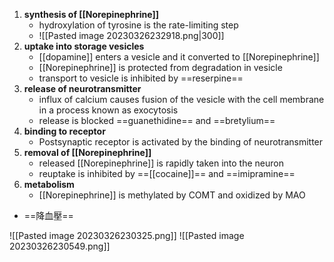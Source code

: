 1. **synthesis of [[Norepinephrine]]** 
	- hydroxylation of tyrosine is the rate-limiting step
	- ![[Pasted image 20230326232918.png\|300]]
2. **uptake into storage vesicles**
	- [[dopamine]] enters a vesicle and it converted to [[Norepinephrine]] 
	- [[Norepinephrine]]  is protected from degradation in vesicle 
	- transport to vesicle is inhibited by ==reserpine==
3. **release of neurotransmitter**
	- influx of calcium causes fusion of the vesicle with the cell membrane in a process known as exocytosis
	- release is blocked ==guanethidine== and ==bretylium==
4. **binding to receptor**
	- Postsynaptic receptor is activated by the binding of neurotransmitter 
5. **removal of [[Norepinephrine]]** 
	- released [[Norepinephrine]] is rapidly taken into the neuron
	- reuptake is inhibited by ==[[cocaine]]== and ==imipramine==
6. **metabolism**
	- [[Norepinephrine]] is methylated by COMT and oxidized by MAO
- ==降血壓==

![[Pasted image 20230326230325.png]]
![[Pasted image 20230326230549.png]]
